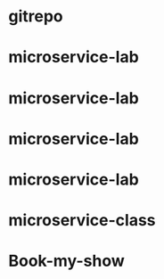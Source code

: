 # gitrepo
# microservice-lab
# microservice-lab
# microservice-lab
# microservice-lab
# microservice-class
# Book-my-show
